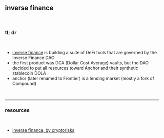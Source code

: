 ## inverse finance

<br>


### tl; dr


<br>

* [inverse finance](https://www.inverse.finance/) is building a suite of DeFi tools that are governed by the Inverse Finance DAO
* the first product was DCA (Dollar Cost Average) vaults, but the DAO decided to put all resources toward Anchor and their synthetic stablecoin DOLA
* anchor (later renamed to Frontier) is a lending market (mostly a fork of Compound)


<br>

--- 

### resources

<br>

* [inverse finance, by cryptorisks](https://cryptorisks.substack.com/p/asset-risk-assessment-dola)
